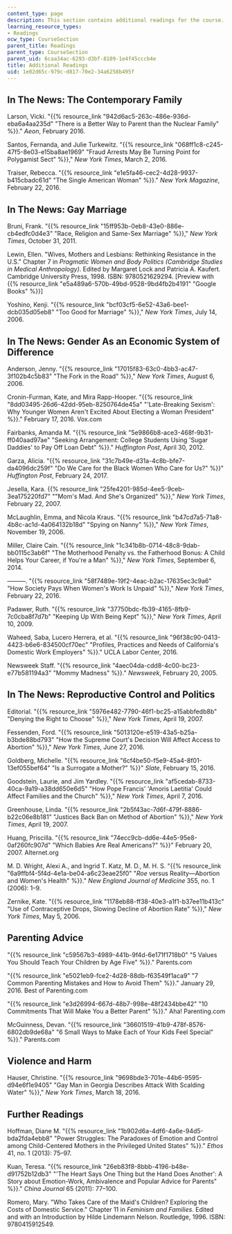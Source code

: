 ```yaml
---
content_type: page
description: This section contains additional readings for the course.
learning_resource_types:
- Readings
ocw_type: CourseSection
parent_title: Readings
parent_type: CourseSection
parent_uid: 6caa34ac-6293-d3bf-8109-1e4f45cccb4e
title: Additional Readings
uid: 1e02d65c-979c-d817-70e2-34a6258b495f
---
```


In The News: The Contemporary Family
------------------------------------

Larson, Vicki. "{{% resource_link "942d6ac5-263c-486e-936d-eba6a4aa235d" "There is a Better Way to Parent than the Nuclear Family" %}}." _Aeon_, February 2016.

Santos, Fernanda, and Julie Turkewitz. "{{% resource_link "068ff1c8-c245-47f5-8e03-e15ba8ae1969" "Fraud Arrests May Be Turning Point for Polygamist Sect" %}}," _New York Times_, March 2, 2016.

Traiser, Rebecca. "{{% resource_link "e1e5fa46-cec2-4d28-9937-b415cbadc61d" "The Single American Woman" %}}." _New York Magazine_, February 22, 2016.

In The News: Gay Marriage
-------------------------

Bruni, Frank. "{{% resource_link "15ff953b-0eb8-43e0-886e-cb4edfc0d4e3" "Race, Religion and Same-Sex Marriage" %}}," _New York Times_, October 31, 2011.

Lewin, Ellen. "Wives, Mothers and Lesbians: Rethinking Resistance in the U.S." Chapter 7 in _Pragmatic Women and Body Politics (Cambridge Studies in Medical Anthropology)_. Edited by Margaret Lock and Patricia A. Kaufert. Cambridge University Press, 1998. ISBN: 9780521629294. \[Preview with {{% resource_link "e5a489a6-570b-49bd-9528-9bd4fb2b4191" "Google Books" %}}\]

Yoshino, Kenji. "{{% resource_link "bcf03cf5-6e52-43a6-bee1-dcb035d05eb8" "Too Good for Marriage" %}}," _New York Times_, July 14, 2006.

In The News: Gender As an Economic System of Difference
-------------------------------------------------------

Anderson, Jenny. "{{% resource_link "17015f83-63c0-4bb3-ac47-3f102b4c5b83" "The Fork in the Road" %}}," _New York Times_, August 6, 2006.

Cronin-Furman, Kate, and Mira Rapp-Hooper. "{{% resource_link "8dd03495-26d6-42dd-95eb-8250764de45a" "'Late-Breaking Sexism': Why Younger Women Aren't Excited About Electing a Woman President" %}}." February 17, 2016. Vox.com

Fairbanks, Amanda M. "{{% resource_link "5e9866b8-ace3-468f-9b31-ff040aad97ae" "Seeking Arrangement: College Students Using 'Sugar Daddies' to Pay Off Loan Debt" %}}." _Huffington Post_, April 30, 2012.

Garza, Alicia. "{{% resource_link "31c7b49e-d31a-4c8b-bfe7-da4096dc259f" "Do We Care for the Black Women Who Care for Us?" %}}" _Huffington Post_, February 24, 2017.

Jesella, Kara. {{% resource_link "25fe4201-985d-4ee5-9ceb-3ea175220fd7" "\"Mom's Mad. And She's Organized" %}}," _New York Times_, February 22, 2007.

McLaughlin, Emma, and Nicola Kraus. "{{% resource_link "b47cd7a5-71a8-4b8c-ac1d-4a064132b18d" "Spying on Nanny" %}}," _New York Times_, November 19, 2006.

Miller, Claire Cain. "{{% resource_link "1c341b8b-0714-48c8-9dab-bb0115c3ab6f" "The Motherhood Penalty vs. the Fatherhood Bonus: A Child Helps Your Career, if You're a Man" %}}," _New York Times_, September 6, 2014.

———. "{{% resource_link "58f7489e-19f2-4eac-b2ac-17635ec3c9a6" "How Society Pays When Women's Work Is Unpaid" %}}," _New York Times_, February 22, 2016.

Padawer, Ruth. "{{% resource_link "37750bdc-fb39-4165-8fb9-7c0cba8f7d7b" "Keeping Up With Being Kept" %}}," _New York Times_, April 10, 2009.

Waheed, Saba, Lucero Herrera, et al. "{{% resource_link "96f38c90-0413-4423-b6e6-834500cf70ec" "Profiles, Practices and Needs of California's Domestic Work Employers" %}}." UCLA Labor Center, 2016.

Newsweek Staff. "{{% resource_link "4aec04da-cdd8-4c00-bc23-e77b581194a3" "Mommy Madness" %}}." _Newsweek_, February 20, 2005.

In The News: Reproductive Control and Politics
----------------------------------------------

Editorial. "{{% resource_link "5976e482-7790-46f1-bc25-a15abbfedb8b" "Denying the Right to Choose" %}}," _New York Times_, April 19, 2007.

Fessenden, Ford. "{{% resource_link "5013120e-e519-43a5-b25a-b3bde88bd793" "How the Supreme Court's Decision Will Affect Access to Abortion" %}}," _New York Times_, June 27, 2016.

Goldberg, Michelle. "{{% resource_link "6cf4be50-f5e9-45a4-8f01-13ef055bef64" "Is a Surrogate a Mother?" %}}" _Slate_, February 15, 2016.

Goodstein, Laurie, and Jim Yardley. "{{% resource_link "af5cedab-8733-40ca-9a19-a38dd650e6d5" "How Pope Francis' 'Amoris Laetitia' Could Affect Families and the Church" %}}," _New York Times_, April 7, 2016.

Greenhouse, Linda. "{{% resource_link "2b5f43ac-7d6f-479f-8886-b22c06e8b181" "Justices Back Ban on Method of Abortion" %}}," _New York Times_, April 19, 2007.

Huang, Priscilla. "{{% resource_link "74ecc9cb-dd6e-44e5-95e8-0af260fc907d" "Which Babies Are Real Americans?" %}}" February 20, 2007. Alternet.org

M. D. Wright, Alexi A., and Ingrid T. Katz, M. D., M. H. S. "{{% resource_link "6a9ffbf4-5f4d-4e1a-be04-a6c23eae25f0" "_Roe_ versus Reality—Abortion and Women's Health" %}}." _New England Journal of Medicine_ 355, no. 1 (2006): 1–9.

Zernike, Kate. "{{% resource_link "1178eb88-ff38-40e3-a1f1-b37ee11b413c" "Use of Contraceptive Drops, Slowing Decline of Abortion Rate" %}}," _New York Times_, May 5, 2006.

Parenting Advice
----------------

"{{% resource_link "c59567b3-4989-441b-9f4d-6e171f1718b0" "5 Values You Should Teach Your Children by Age Five" %}}." Parents.com

"{{% resource_link "e5021eb9-fce2-4d28-88db-f63549f1aca9" "7 Common Parenting Mistakes and How to Avoid Them" %}}." January 29, 2016. Best of Parenting.com

"{{% resource_link "e3d26994-667d-48b7-998e-48f2434bbe42" "10 Commitments That Will Make You a Better Parent" %}}." Aha! Parenting.com

McGuinness, Devan. "{{% resource_link "36601519-41b9-478f-8576-6802db9de68a" "6 Small Ways to Make Each of Your Kids Feel Special" %}}." Parents.com

Violence and Harm
-----------------

Hauser, Christine. "{{% resource_link "9698bde3-701e-44b6-9595-d94e6f1e9405" "Gay Man in Georgia Describes Attack With Scalding Water" %}}," _New York Times_, March 18, 2016.

Further Readings
----------------

Hoffman, Diane M. "{{% resource_link "1b902d6a-4df6-4a6e-94d5-bda2fda4ebb8" "Power Struggles: The Paradoxes of Emotion and Control among Child-Centered Mothers in the Privileged United States" %}}." _Ethos_ 41, no. 1 (2013): 75–97.

Kuan, Teresa. "{{% resource_link "26eb83f8-8bbb-4196-b48e-d91752b12db3" "'The Heart Says One Thing but the Hand Does Another': A Story about Emotion-Work, Ambivalence and Popular Advice for Parents" %}}." _China Journal_ 65 (2011): 77–100.

Romero, Mary. "Who Takes Care of the Maid's Children? Exploring the Costs of Domestic Service." Chapter 11 in _Feminism and Families_. Edited and with an Introduction by Hilde Lindemann Nelson. Routledge, 1996. ISBN: 9780415912549.